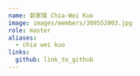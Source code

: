 ```yaml
---
name: 郭家瑋 Chia-Wei Kuo 
image: images/members/309552003.jpg 
role: master
aliases:
  - chia wei kuo
links:
  github: link_to_github 
---
```

